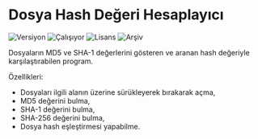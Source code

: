 # Dosya Hash Değeri Hesaplayıcı

<img src="https://img.shields.io/badge/Versiyon-1.14-blueviolet.svg?style=flat" alt="Versiyon" /> <img src="https://img.shields.io/badge/Durum-Çalışıyor-success.svg?style=flat" alt="Çalışıyor" /> <img src="https://img.shields.io/badge/Lisans-MIT-blue.svg?style=flat" alt="Lisans" /> <img src="https://img.shields.io/badge/Arşiv-orange.svg?style=flat" alt="Arşiv" /> 

Dosyaların MD5 ve SHA-1 değerlerini gösteren ve aranan hash değeriyle karşılaştırabilen program. 

Özellikleri:

* Dosyaları ilgili alanın üzerine sürükleyerek bırakarak açma,
* MD5 değerini bulma,
* SHA-1 değerini bulma,
* SHA-256 değerini bulma,
* Dosya hash eşleştirmesi yapabilme.
